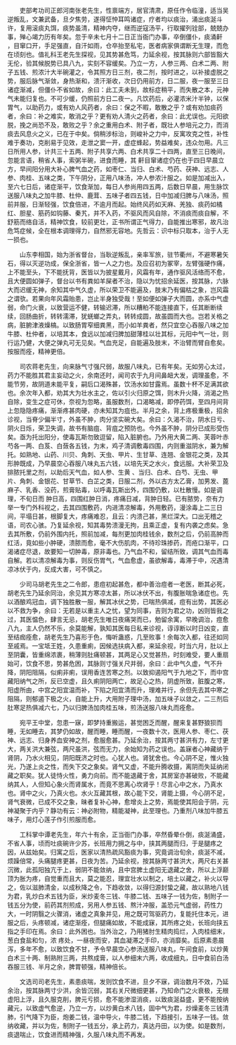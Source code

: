 <!-- { "loadSidebar": true } -->
　　吏部考功司正郎河南张老先生，性禀端方，居官清肃，原任作令临潼，适当吴逆叛乱，文兼武备，旦夕焦劳，遂得怔忡耳鸣诸症，疗者均以痰治，涌出痰涎斗许，复用滚痰丸饵，痰势虽清，精神内夺，继而逆寇汤平，行取擢列铨部，兢兢办事，殚心竭力历有年矣。忽于辛未七月十二日正当衙门办事，卒倒僵仆，痰涌鼾 ，目窜口开，手足强直，自汗如雨，仓卒抬至私宅，医者病家俱谓断无生理，而危在顷刻也。值礼科王老先生探视，见其势甚危笃，力延余视，按其脉则六部皆豁大无伦，验其候脱势已具八九，实刻不容缓矣。乃立一方，人参三两、白术二两、附子五钱、煎浓汁大半碗灌之，令其照方日三剂，夜二剂，按时进之，以补接虚脱之势，服后脉气渐敛，身热渐和，溃汗渐收，次日仍用前方，日二服，夜一服至三日诸症渐减，但僵仆不省如故，余曰：此工夫未到，故标症稍平，而失散之本，元神气未能归复也。不可少缓，仍照前方日二夜一。凡饮药后，必灌浓米汁半钟，以保胃气，以助药力，或有劝人风药者，余曰：保之不暇，敢散之乎？或有劝加痰药者，余曰：补之难实，敢消之乎？更有劝人清火之药者，余曰：此尤误也。元阳欲脱，挽之尚恐不及，敢败之乎？余之重用白术、附子者，既壮人参培元之力，而消痰去风息火之义，已在于中矣。倘稍涉标治，则峻补之力中，反寓攻克之性，补性难于奏功，克削易于见效，走泄之窦一开，虚症蜂起，势益难矣，违众勿用。凡三日所用人参，计共三十五两、附子共享六两、白术共享二十四两，直至三日晚间，忽能言语，稍省人事，索粥半碗，进食而睡，其 鼾目窜诸症仍在也于四日早晨立方，早间阳分用大补心脾气血之药，如枣仁、当归、白术、芍药、茯神、远志、人参、肉桂、五味之类，下午阴分，正用八味汤，冲人参浓汁服之。如是加减出入，至六七日后，诸症渐平，饮食渐加，每日人参尚用四五两，后数日早晨，用生脉饮送服八味丸之加牛膝、杜仲、鹿茸、五味子者四五钱，日中加减归脾与八味汤，照前并服，日渐轻强，饮食倍进，不逾月而起。始终风药如天麻、羌独、痰药如橘红、胆星、筋药如钩藤、秦艽，并不入药，不驱风而风自除，不消痰而痰自解，不舒筋而络自活，精神饮食，较前更壮，正书所谓正气得力，自能推出寒邪，故凡治危笃症候，全在根本调理得力，自然邪无容地。先哲云：识中标只取本，治于人无一损也。

　　山东李相国，始为浙省督台，当耿逆叛乱，亲率军旅，驻节衢州，不避寒暑矢石，得以灭逆功成，保全浙省，皆一人之力也。及应召初为冢宰，左臂强硬作痛，上不能至头，下不能抚背，医皆以为披星戴月，风霜有年，通作驱风活络而不愈，且大便圆如弹子，督台以书有粪如羊屎者不治，隐以为忧招余延医，按其脉，六脉大而迟缓无神，余知其中气久虚，所以荣卫不能遍及，肢末乃有偏枯之象，岂风霜之谓欤。若果向年风霜贻患，岂止半身独受哉！至如便如弹子大而圆，亦系中气虚弱，命门火衰，以致营运不健，转输迟滞，所以糟粕不能连接直下，任其断断续续，回肠曲折，转转濡滞，犹蜣螂之弄丸，转转成圆，故虽圆而大也。岂若关格之病，脏腑津液燥槁。以致肠胃窄细粪黑，而小如羊粪者，然只宜空心吞服八味之加牛膝、杜仲者，以培其本，食远以加减归脾加甜薄桂以壮其标，元阳中气一壮，则行运乃健，大便之弹丸可无见矣。气血充足，自能遍及肢末，不治臂而臂自愈矣。按服而痊，精神更倍。

　　司农蒋老先生，向来脉气寸强尺弱，故服八味丸，已有年矣。无如劳心太过，药力不能胜其君主妄动之火，余南还时，闻司农于九月间鼻衄大发，调理虽愈，不能节劳，故阴道未能平复，嗣后口渴殊甚，饮汤水如甘露焉。虽数十杯不足满其欲也。余次年入都，劝其大为壮水主之，佐以引火归原之饵，则木升火降，消渴之热自除，变生之症可休，奈视为忽略，虽服数剂，口渴略减，即停药饵，至四月间背上忽隐隐疼痛，渐渐疼甚肉硬，亦未知其为疽也。半月之余，背上疼极重极，招余诊视，当脊少偏半寸，外虽不肿，肉分坚实碗大矣。余曰：久渴不治，阴水日亏、阴火日烁，荣卫失调，故书有脑疽、背疽之预防也。今外虽不肿，阴分已成形受伤矣。亟为托出阳分，使毒瓦斯勿致逗留，陷入脏腑也。乃外用大黄二两、芙蓉叶赤芍各一两、白芨、白蔹各五钱，为末，鸡子清调敷毒四围，内则重滋阴水，兼为解托。如熟地、山药、川贝、角刺、天虫、甲片、生甘草、连翘、金银花之类，及其形肿既成，乃早晨空心吞服八味丸五六钱，以培先天之水火，食远服。大补荣卫及排脓托里之剂，以助后天气血，如人参、生黄 、当归、白术、白芍、无虫、甲片、角刺、金银花、甘草节、白芷之类，日服二剂，外以古方太乙膏，加男发、蓖麻子、乳香、没药，煎膏贴毒，以呼毒瓦斯出外，四围仍敷，以杜散慢。如是调理，不旬日而 肿日高，四围红肿日消，疼痛日减，背肿日轻。已有脓势，奈有力举一专门外科视之，去其四围敷药，内进清凉解毒，外用敷药，漫涂毒上二三日间，平塌日甚，根脚复大，疼痛难忍，且云：内溃己甚，黑烂深大。口出无稽之语，司农心骇。乃复延余视，知其毒势溃漫无拘，且乘正虚，复有内袭之虑矣。急去其所敷，仍前外围内托，照前加减，每剂更加肉桂钱余，数剂之后，仍前高肿而红活，竟如些小肿硬，溃脓而愈，毫不大伤肌肉，不待珍珠掺药，而疮口渐平，口渴诸症尽退，故要知一切肿毒，原非毒也。乃气血不和，留结所致，调其气血而毒自解。若以清凉解毒为事，则反伤胃气，气血愈虚，虽欲解毒，毒滞于中，况遇清凉冰伏于内，反成大害，可不慎之。

　　少司马胡老先生之二令郎，患痘初起甚危，都中善治痘者一老医，断其必死，胡老先生乃延余同治，余见其方寒凉太甚，所以冰伏不出，有腹胀喘急诸症也。先以酒酿鸡冠血，调下独胜散一服，解其冰伏之势，已喘热俱减，痘有出势，其医必以不救为争，余曰：无若是以重主人之忧，望为同事，吉则为君之功，凶则皆我之过，其医愠色，肆言无忌，胡老先生唯日夜痛哭而已，勉留余寓，早晚调治，痘愈八九，主人仍然不乐，余莫能解，孰知其医每日私来诊视，谆谆断以时日凶变，直至结痂痊愈，胡老先生乃喜形于色，悔听蛊惑，几至败事！余每次入都，往还如同至戚焉。一宝坻王姓，久患重痢，因候选扶病入都，来延余视，时当六月，肚以上至阴囊，皆重绵浓裹，稍薄则肚痛顿甚，其两足心又觉甚热，时刻难受，要人重扇始可，饮食不思，势甚危困，其脉则寸强关尺并弱，余曰：此中气久虚，气不升降，阴阳阻隔，似痢非痢，误用香连苦寒之剂。以致抑遏阳气于九地之下，而中宫藏阳纳气之所，反已空虚，且久痢阴阳两亡，故足心之热，阴虚所致，脏腹之寒，阳虚所由，中宫之阳宜温而补，下陷之阳宜清而升，理难并行，余但先去其中寒之阻隔，则郁遏下极之火，自能上升，大用附子理中汤，加五味子以敛之，二三剂后肚寒足热俱减六七，乃以归脾汤加肉桂五味，煎汤送服八味丸而痊愈。

　　宛平王中堂，忽患一寐，即梦持重搬运，甚觉困乏而醒，醒来复甚野狼狈而睡，无如睡去，其梦仍如故，醒而睡，睡而醒，一夜数十次，医用人参、枣仁、茯神、远志、归身养血安神之剂，愈服愈甚。乃延余治，按其两寸甚洪有力，左寸更大，两关洪大兼弦，两尺虽洪，弦而无力，余始知为药之误也。盖寐者心神藏纳于肾阴，乃水火相见，阴阳既济之时也。心犹人也。肾犹舍也。今心阴不足，惟火独光，乃遂上炎之性，而失下交之象矣。肾气又虚，不能升腾收摄，离阴而失延纳闭藏之职矣。犹人徒恃火性，勇力向前。而不能退藏于舍，其房室亦甚破败，不能藏纳其人，人但知心象火而肾属水，而竟不思离心坎肾乎！尽言心中之水，乃真水也。肾中之火，乃真火也。水火互藏其根，故心能下交，肾能上摄，今心阴不足，肾气衰微，已成不交之象，昧者复补心神，愈增炎上之势，焉能使其阳会于阴，元神凝聚于内乎？静功有云：神必附物，精能凝神，此至理也。乃重剂八味加牛膝五味子，用灯心莲子作引煎服而愈。

　　工科掌中谭老先生，年六十有余，正当衙门办事，卒然昏晕仆倒，痰涎涌盛，不省人事，顷而吐痰碗许少苏，长班用力拥之与中，挟其两腿而归，于是腿疼之因，从兹始矣。归寓之后，医家以清热疏风豁痰为事，究竟调治旬余，痰涎不减，烦躁倍常，头痛腿疼更甚，日夜为苦。乃延余视，按其脉两寸甚洪大，两尺右关甚沉微，此孤阳独亢于上，弱阴不能敛纳，且中宫脾土虚阳无退藏之舍，所以上浮巅顶为胀为疼，自觉重而且大，莫之能忍，理宜壮水以制之，培土以藏之，补火以导之，佐以滋肺清金，以成秋降之令，下趋收敛，以得归源封蛰之藏，故以熟地八钱为君，乳炒白术五钱为臣，米炒麦冬三钱、牛膝二钱、五味子一钱为佐，制附子一钱五分为使，前药其剂煎成，另用人参五钱、熬汁冲服，盖恐元气虚弱，药性力大，一时阴翳之火骤消，诸虚之真象并见，用之既可驾驱药力，复能托住本元，进服之后，头疼顿减，诸症渐痊，但腿痛如故，不能成寐，其所疼之处，长班向挟五指之手印在焉。余曰：此外困也。当外治之，乃用猪肘生精肉捣烂，入肉桂细末，葱白食盐和匀，浓 疼处，一昼夜而安，其血凝滞之手印，亦消靡矣。后原素患晨泻，多年不愈，以致饮食不甘，予令早晨空心参汤送服八味丸，午间食前，以炒黄白术三十两、制熟附三两，共熬成膏，以人参细末六两，收成细丸，日中食前白汤吞服三钱、半月之余，脾胃顿强，精神倍长。

　　文选司司老先生，素患痰喘，发则饮食不进，旦夕不寐，调治数月不效，乃延余治，按其脉两寸少洪，余皆沉弱，其右关尺微细更甚，乃知命门之火衰极，无根虚阳上浮，且久服克削，脾元亏损，愈不能渗湿消痰，以致痰涎益盛，更不能按纳藏元，以致虚气愈逆，乃立一方，以炒黄白术八钱，固中气为君，炒燥麦冬三钱清肺，引气降下为臣，炮姜二钱，温中导火，牛膝二钱，下趋接引，五味子一钱。敛纳收藏，并以为佐，制附子一钱五分，承上药力，真达丹田，以为使。如是数剂，痰退喘止，饮食进而精神强，久服八味丸而不再发。


